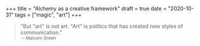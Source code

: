 +++
title = "Alchemy as a creative framework"
draft = true
date = "2020-10-31"
tags = ["magic", "art"]
+++

> "But "art" is not art. "Art" is politics that has created new styles of communication."  
<small>-- Malcom Green</small>

